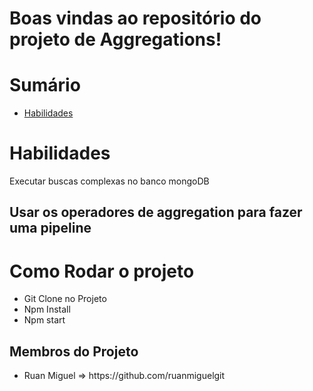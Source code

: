 

# Boas vindas ao repositório do projeto de Aggregations!


# Sumário

- [Habilidades](#habilidades)
 

# Habilidades

Executar buscas complexas no banco mongoDB

Usar os operadores de aggregation para fazer uma pipeline
---
<h1> Como Rodar o projeto</h1>
<ul>
  <li> Git Clone no Projeto</li>
  <li> Npm Install</li>
  <li> Npm start</li>
 </ul>

<h2>Membros do Projeto</h2>
<ul>
  <li>Ruan Miguel => https://github.com/ruanmiguelgit</li>
</ul>



  
